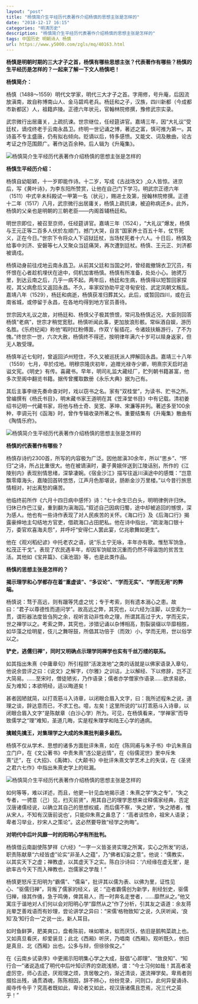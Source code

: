 ```yaml
---
layout: "post"
title: "杨慎简介生平经历代表著作介绍杨慎的思想主张是怎样的"
date: "2018-12-17 16:15"
categories: "明清历史"
description: "杨慎简介生平经历代表著作介绍杨慎的思想主张是怎样的"
tags: 中国历史 明朝诗人 杨慎
url: https://www.y5000.com/zgls/mq/40163.html
---
```






**杨慎是明朝时期的三大才子之首，杨慎有哪些思想主张？代表著作有哪些？杨慎的生平经历是怎样的？一起来了解一下文人杨慎吧！**

 **杨慎简介：**

杨慎（1488～1559）明代文学家，明代三大才子之首。字用修，号升庵，后因流放滇南，故自称博南山人、金马碧鸡老兵。杨廷和之子，汉族，四川新都（今成都市新都区）人，祖籍庐陵。正德六年状元，官翰林院修撰，豫修武宗实录。

武宗微行出居庸关，上疏抗谏。世宗继位，任经筵讲官。嘉靖三年，因“大礼议”受廷杖，谪戍终老于云南永昌卫。终明一世记诵之博，著述之富，慎可推为第一。其诗虽不专主盛唐，仍有拟右倾向。贬谪以后，特多感愤。又能文、词及散曲，论古考证之作范围颇广。著作达百余种。后人辑为《升庵集》。

![杨慎简介生平经历代表著作介绍杨慎的思想主张是怎样的](https://img.y5000.com/uploads/allimg/190115/be9a9dbd129b82bdf67c3b8a6796aed3.jpg)

 **杨慎生平经历介绍：**

杨慎自幼聪颖，十一岁即能作诗。十二岁，写成《古战场文》,众人皆惊。进京后，写《黄叶诗》，为李东阳所赞赏，让他在自己门下学习。明武宗正德六年（1511）中式辛未科殿试一甲第一名（状元），赐进士及第，授翰林院修撰。正德十二年（1517）八月，武宗微行出居庸关，杨慎上疏抗谏，被迫称病还乡。此外，杨慎的父亲也是明朝的三朝老臣——内阁首辅杨廷和。

明世宗即位，被召至京师，任经筵讲官。嘉靖三年（1524），“大礼议”爆发，杨慎与王元正等二百多人伏於左顺门，撼门大哭，自言“国家养士百五十年，仗节死义，正在今日。”世宗下令将众人下诏狱廷杖，当场杖死者十六人。十日后，杨慎及给事中刘济、安磐等七人又聚众当廷痛哭，再次遭到廷杖。杨慎、王元正、刘济都被谪戍。

杨慎动身前往戍地云南永昌卫。从前其父廷和当国之时，曾经裁撤锦衣卫冗员，有怀恨在心者趁机埋伏在途中，伺机加害杨慎。杨慎有所准备，处处小心。驰骋万里，到达云南之后，几乎一病不起。两年后，杨廷和生病，杨慎得以短暂回家探视，其父病愈后又返回永昌。不久，率家奴协助平定寻甸安铨、武定凤朝文叛乱。嘉靖八年（1529），杨廷和病逝，杨慎获准归葬其父。此后，或暂回四川，或在云南省城，或停留于永昌，在各地均得到地方官员善待。

世宗因大礼议之故，对杨廷和、杨慎父子极其愤恨，常问及杨慎近况，大臣则回答杨慎“老病”，世宗才稍觉宽慰。杨慎听闻此事，更加放浪形骸。常纵酒自娱，游历名胜。《乐府纪闻》称他“暇时红粉傅面，作双丫髻插花，令诸妓扶觞游行，了不为愧。”终世宗一世，六次大赦，杨慎终不得还，按明律年满六十岁可以赎身返家，但无人敢受理。

杨慎年近七旬时，曾返回泸州短住，不久又被巡抚派人押解回永昌。嘉靖三十八年（1559）七月，卒於戍地。明穆宗隆庆初年，追赠光禄寺少卿，明熹宗天启时追谥文宪。《明史》有传。喜藏书。早年，明司礼监大藏经厂，贮列朝书籍甚富，他多次至阁中翻览书籍。据传曾攫取数册《永乐大典》据为己有。

其后主事李继先奏命查对时，戏以窃书之名。家有“双桂堂”，为读书、贮书之所。曾编撰有《杨氏书目》，明末藏书家王道明在其《笠泽堂书目》中有记载。清初姜绍书记明一代藏书家，将他与杨士奇、吴宽、茅坤、宋濂等并列。著述多至100余种，李调元刊《函海》时，曾作专辑收录所著之书。重要结集有《升庵集》散曲有《陶情乐府》。

![杨慎简介生平经历代表著作介绍杨慎的思想主张是怎样的](https://img.y5000.com/uploads/allimg/190115/b7fd516cd142514023de70ce148bd7ed.jpg)

 **杨慎的代表著作有哪些？**

杨慎存诗约2300首，所写的内容极为广泛。因他居滇30余年，所以“思乡”、“怀归”之诗，所占比重很大。他在被谪滇时，妻子黄娥伴送到江陵话别，所作的《江陵别内》表现别情思绪，深挚凄婉。《宿金沙江》描写往返川滇途中的感慨：“岂意飘零瘴海头，嘉陵回首转悠悠，江声月色那堪说，肠断金沙万里楼。”以今昔行旅思情相对，衬出离愁的痛苦。

他临终前所作《六月十四日病中感怀》诗：“七十余生已白头，明明律例许归休。归休已作巴江叟，重到翻为滇海囚。”叙述自己因病归蜀，途中却被追回的憾恨，深为感人。他也有一些诗作表现了对人民疾苦的关怀。《海口行》及《后海口行》揭露豪绅地主勾结地方官吏，借疏海口占田肥私。他在诗中指出，“疏浚海口银十万，委官欢喜海夫怨”，并呼吁“安得仁人罢此宴，亿兆歌舞如更生”。

他在《观刈稻纪谚》中托老农之语，说“乐土宁无咏，丰年亦有歌。惟愁军饷急，松茂正干戈”。表现了农民遇丰年，却因军饷赋敛沉重而仍然不得温饱的贫苦生活。其他如《宝井篇》、《滇池涸》等，也是此类作品。

 **杨慎的思想主张是怎样的？**

 **揭示理学和心学都存在着“重虚谈”、“多议论”、“学而无实”、“学而无用”的弊端。**

杨慎说：骛于高远，则有躐等凭虚之忧；专于考索，则有遗本溺心之患。故曰：“君子以尊德性而道问学”。故高远之弊，其究也，以六经为注脚，以空索为一贯，谓形器法度皆刍狗之余，视听言动非性命之理，所谓其高过于大，学而无实，世之禅学以之。考索之弊，其究也，涉猎记诵以杂博相高，割裂装缀以华靡相胜，如华藻之绘明星，伎儿之舞呀鼓，所倡其功倍于（而效）小，学而无用，世以俗学以之。

 **铲史，逃儒归禅”，同时又明确点示理学同禅学也实有千丝万缕的联系。**

如其指出朱熹《中庸章句》所引程颐“活泼泼地”之类的话就是以佛家语录入章句，他说余尝评之曰：《说文》之解字，《尔雅》之训诂，上以解经、下以修辞，岂不正大简易。……至宋时，僧徒陋劣，乃作语录；儒者亦学僧家作语录……欲求易欲，反为难知；本欲明经，适以晦道矣！

甚者因陋就简，以打乖筋斗入诗章，以闭眼合眉入文字，曰：我所述程朱之说，道理之谈，辞达意而已，不求工也。噫，左矣！这里所说的“以打乖筋斗入诗章，以闭眼合眉入文字”是陈献章（白沙心学）所为。可见，在杨慎看来，“学禅家”而导致儒学之“理”难知，圣道几晦，实是程朱理学和陆王心学的通病。

 **擒贼先擒王，对集理学之大成的朱熹批判最多最烈。**

杨慎不仅从学术、思想的诸多方面批评朱熹，如在《陈同甫与朱子书》中讥朱熹自立门户，在《文公著书》中责朱熹“违公是远情”，在《俗儒泥世》里中斥朱熹“迂”，在《大招》、《禹碑》、《大颠书》中批评朱熹文学艺术上的失误，在《圣贤之君六七作》中指出朱熹史学上的纰漏。

![杨慎简介生平经历代表著作介绍杨慎的思想主张是怎样的](https://img.y5000.com/uploads/allimg/190115/c6b91a6b13a272961e298a76f7612a9e.jpg)

如何等等，难以详述，而且，他更一针见血地揭示道：朱熹之学“失之专”，“失之专者，一骋意（己）见，扫灭前贤”，用其自己的理学思想来诠释儒家经典，否定汉唐诸儒经说，以确立其自己的思想权威，而后儒不察，‘失之陋’，‘失之陋者，惟从宋人，不知有汉唐前说也’，只能仰朱熹之鼻息了：“高者谈性命，祖宋人语录；卑者习举业，抄宋人之策论”。这必然要导致“经学之拘晦”。

 **对明代中后叶风靡一时的阳明心学有所批判。**

杨慎借云南副使陈梦祥《六经》“一字一义皆圣贤实理之所寓，实心之所发”的话，职责陈献章“六经皆虚”论实“非圣人之蕴”，乃“佛者幻妄之意”。他说：“儒教实，以其实天下之虚；禅教虚，以其虚天下之实。陈白沙诗曰：‘六经缘在虚无里’，是欲率古今天下而入禅教也，岂儒家之学哉！”

杨慎更怒斥王阳明为“霸儒”、“儒枭”，批评其以儒为表、以佛为里，证性见心、“驱儒归禅”，背叛了儒家的经义，说：“迩者霸儒创为新学，削经划史，驱儒归禅，缘其作俑，急于鸣俦，俾其易人，而一时奔名走誉者，……靡然从之。”他又寓庄于谐地对人们何以会对阳明心学“靡然从之”作了分析，引其友之语道：余友蒋兆晕芝善戏语而有妙理，尝论讲学之异曰：“宋儒‘格物致知’之说，久厌听闻，‘良知’及‘知行合一’之说一出，新人耳目。

如时鱼鲜笋，肥美爽口，盘肴陈前，味如嚼冰，蚁而厌饫，依旧是鹅鸭菜疏上也。又如真旦看厌，却爱装旦；此北《西厢》听厌，乃唱南《西厢》。观听既久，依旧是真旦、北《西厢》出也。公多与辩，但徐徐俟之。”

在《云南乡试录序》中更揭示阳明集心学之大成，鼓倡“心即理”、“致良知”、“知行合一”诸说造成了明代中后叶知识界的空疏浅陋，谓：“今士习何如哉！其高者凌虚厉空，师心去迹，厌观理之烦，贪居敬之约，渐近清谈，遂流禅学矣。卑焉者则掇拾丛残，诵贯酒魂，陈陈相因，辞不辨心，纷纷竞录，问则口，此何异叟诵诗、阍寺传令乎？究高者既如此，卑论者又如此，视汉唐诸儒且恧焉，况三代之英乎！”
